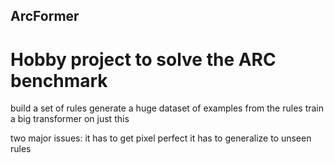 ## ArcFormer

# Hobby project to solve the ARC benchmark
build a set of rules
generate a huge dataset of examples from the rules
train a big transformer on just this

two major issues:
it has to get pixel perfect
it has to generalize to unseen rules
